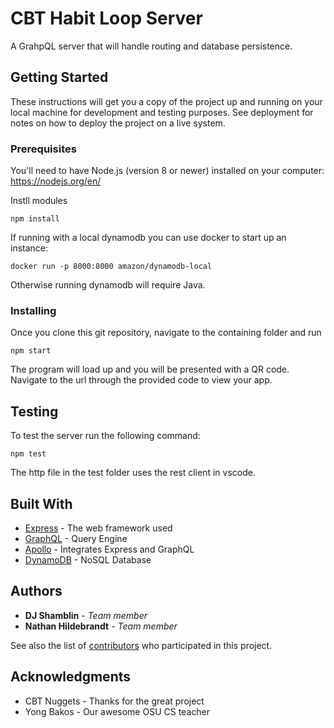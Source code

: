 # CBT Habit Loop Server

A GrahpQL server that will handle routing and database persistence.

## Getting Started

These instructions will get you a copy of the project up and running on your local machine for development and testing purposes. See deployment for notes on how to deploy the project on a live system.

### Prerequisites

You'll need to have Node.js (version 8 or newer) installed on your computer:
https://nodejs.org/en/

Instll modules

```
npm install
```

If running with a local dynamodb you can use docker to start up an instance:

```
docker run -p 8000:8000 amazon/dynamodb-local
```

Otherwise running dynamodb will require Java.

### Installing

Once you clone this git repository, navigate to the containing folder and run

```
npm start
```

The program will load up and you will be presented with a QR code.
Navigate to the url through the provided code to view your app.

## Testing

To test the server run the following command:

```
npm test
```

The http file in the test folder uses the rest client in vscode. 

## Built With

* [Express](https://expressjs.com/) - The web framework used
* [GraphQL](https://graphql.org/) - Query Engine
* [Apollo](https://github.com/apollographql/apollo-server/tree/master/packages/apollo-server-express) - Integrates Express and GraphQL
* [DynamoDB](https://aws.amazon.com/dynamodb/) - NoSQL Database

## Authors

* **DJ Shamblin** - *Team member* 
* **Nathan Hildebrandt** - *Team member*

See also the list of [contributors](https://github.com/osu-cascades/habit-loop/graphs/contributors) who participated in this project.

## Acknowledgments

* CBT Nuggets - Thanks for the great project
* Yong Bakos - Our awesome OSU CS teacher
